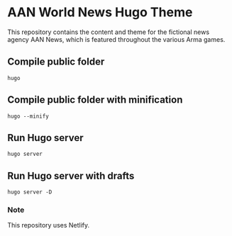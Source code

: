 # AAN World News Hugo Theme

This repository contains the content and theme for the fictional news agency AAN News, which is featured throughout the various Arma games.

## Compile public folder

`hugo`

## Compile public folder with minification

`hugo --minify`

## Run Hugo server

`hugo server`

## Run Hugo server with drafts

`hugo server -D`

### Note

This repository uses Netlify.

